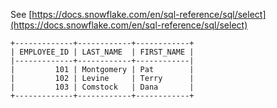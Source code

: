 See [https://docs.snowflake.com/en/sql-reference/sql/select](https://docs.snowflake.com/en/sql-reference/sql/select)
```
+-------------+------------+------------+
| EMPLOYEE_ID | LAST_NAME  | FIRST_NAME |
|-------------+------------+------------|
|         101 | Montgomery | Pat        |
|         102 | Levine     | Terry      |
|         103 | Comstock   | Dana       |
+-------------+------------+------------+
```
